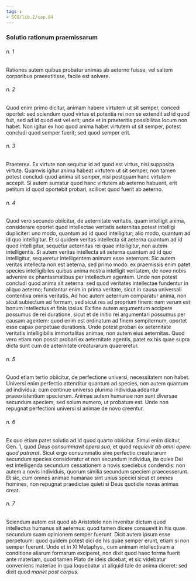 ```yaml
---
tags : 
- SCG/lib.2/cap.84
---
```


### Solutio rationum praemissarum

###### n. 1
Rationes autem quibus probatur animas ab aeterno fuisse, vel saltem corporibus praeextitisse, facile est solvere.

###### n. 2
Quod enim primo dicitur, animam habere virtutem ut sit semper, concedi oportet: sed sciendum quod virtus et potentia rei non se extendit ad id quod fuit, sed ad id quod est vel erit; unde et in praeteritis possibilitas locum non habet. Non igitur ex hoc quod anima habet virtutem ut sit semper, potest concludi quod semper fuerit; sed quod semper erit.

###### n. 3
Praeterea. Ex virtute non sequitur id ad quod est virtus, nisi supposita virtute. Quamvis igitur anima habeat virtutem ut sit semper, non tamen potest concludi quod anima sit semper, nisi postquam hanc virtutem accepit. Si autem sumatur quod hanc virtutem ab aeterno habuerit, erit petitum id quod oportebit probari, scilicet quod fuerit ab aeterno.

###### n. 4
Quod vero secundo obiicitur, de aeternitate veritatis, quam intelligit anima, considerare oportet quod intellectae veritatis aeternitas potest intelligi dupliciter: uno modo, quantum ad id quod intelligitur; alio modo, quantum ad id quo intelligitur. Et si quidem veritas intellecta sit aeterna quantum ad id quod intelligitur, sequetur aeternitas rei quae intelligitur, non autem intelligentis. Si autem veritas intellecta sit aeterna quantum ad id quo intelligitur, sequeretur intelligentem animam esse aeternam. Sic autem veritas intellecta non est aeterna, sed primo modo: ex praemissis enim patet species intelligibiles quibus anima nostra intelligit veritatem, de novo nobis advenire ex phantasmatibus per intellectum agentem. Unde non potest concludi quod anima sit aeterna: sed quod veritates intellectae fundentur in aliquo aeterno; fundantur enim in prima veritate, sicut in causa universali contentiva omnis veritatis. Ad hoc autem aeternum comparatur anima, non sicut subiectum ad formam, sed sicut res ad proprium finem: nam verum est bonum intellectus et finis ipsius. Ex fine autem argumentum accipere possumus de rei duratione, sicut et de initio rei argumentari possumus per causam agentem: quod enim est ordinatum ad finem sempiternum, oportet esse capax perpetuae durationis. Unde potest probari ex aeternitate veritatis intelligibilis immortalitas animae, non autem eius aeternitas. Quod vero etiam non possit probari ex aeternitate agentis, patet ex his quae supra dicta sunt cum de aeternitate creaturarum quaereretur.

###### n. 5
Quod etiam tertio obiicitur, de perfectione universi, necessitatem non habet. Universi enim perfectio attenditur quantum ad species, non autem quantum ad individua: cum continue universo plurima individua addantur praeexistentium specierum. Animae autem humanae non sunt diversae secundum speciem, sed solum numero, ut probatum est. Unde non repugnat perfectioni universi si animae de novo creentur.

###### n. 6
Ex quo etiam patet solutio ad id quod quarto obiicitur. Simul enim dicitur, Gen. 1, quod *Deus consummavit opera sua*, et quod *requievit ab omni opere quod patrarat*. Sicut ergo consummatio sive perfectio creaturarum secundum species consideratur et non secundum individua, ita quies Dei est intelligenda secundum cessationem a novis speciebus condendis: non autem a novis individuis, quorum similia secundum speciem praecesserunt. Et sic, cum omnes animae humanae sint unius speciei sicut et omnes homines, non repugnat praedictae quieti si Deus quotidie novas animas creat.

###### n. 7
Sciendum autem est quod ab Aristotele non invenitur dictum quod intellectus humanus sit aeternus: quod tamen dicere consuevit in his quae secundum suam opinionem semper fuerunt. Dicit autem ipsum esse perpetuum: quod quidem potest dici de his quae semper erunt, etiam si non semper fuerunt. Unde et in XI Metaphys., cum animam intellectivam a conditione aliarum formarum exciperet, non dixit quod haec forma fuerit ante materiam, quod tamen Plato de ideis dicebat, et sic videbatur conveniens materiae in qua loquebatur ut aliquid tale de anima diceret: sed dixit quod *manet post corpus*.

